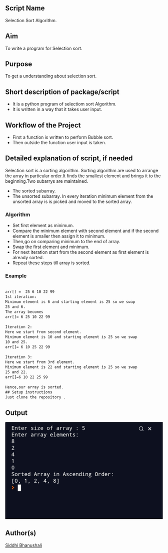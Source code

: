 ## Script Name
Selection Sort Algorithm. 

## Aim
To write a program for Selection sort.


## Purpose

To get a understanding about selection sort.


## Short description of package/script

- It is a python program of selectiom sort Algorithm. 
- It is written in a way that it takes user input.


## Workflow of the Project

- First a function is written to perform Bubble sort.
- Then outside the function user input is taken.



## Detailed explanation of script, if needed
Selection sort is a sorting algorithm. Sorting algorithm are
used to arrange the array in particular order.It finds the smallest 
element and brings it to the beginning.Two subarrys are maintained.
* The sorted subarray.
* The unsorted subarray.
In every iteration minimum element from the unsorted array is is 
picked and moved to the sorted array.

### Algorithm 
* Set first element as minimum.
* Compare the minimum element with second element and if
the second element is smaller then assign it to minimum.
* Then,go on comparing minimum to the end of array.
* Swap the first element and minimum.
* For next iteration start from the second element as first 
element is already sorted.
* Repeat these steps till array is sorted. 


### Example
```

arr[] =  25 6 10 22 99
1st iteration:
Minimum element is 6 and starting element is 25 so we swap
25 and 6.
The array becomes
arr[]= 6 25 10 22 99

Iteration 2:
Here we start from second element. 
Minimum element is 10 and starting element is 25 so we swap
10 and 25.
arr[]= 6 10 25 22 99 

Iteration 3:
Here we start from 3rd element. 
Minimum element is 22 and starting element is 25 so we swap
25 and 22.
arr[]=6 10 22 25 99

Hence,our array is sorted.
## Setup instructions
Just clone the repository .
```

## Output
![](Images/output.jpg)


## Author(s)

[Siddhi Bhanushali](https://github.com/siddhi-244)
